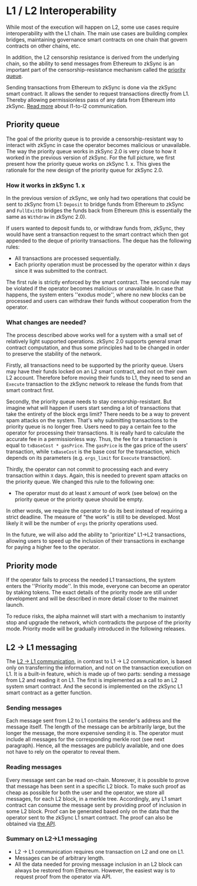 # L1 / L2 Interoperability

While most of the execution will happen on L2, some use cases require interoperability with the L1 chain. The main use cases are building complex bridges, maintaining governance smart contracts on one chain that govern contracts on other chains, etc.

In addition, the L2 censorship resistance is derived from the underlying chain, so the ability to send messages from Ethereum to zkSync is an important part of the censorship-resistance mechanism called the [priority queue](#priority-queue).

Sending transactions from Ethereum to zkSync is done via the zkSync smart contract. It allows the sender to request transactions directly from L1. Thereby allowing permissionless pass of any data from Ethereum into zkSync.
[Read more](./l1-l2.md) about l1-to-l2 communication.

## Priority queue

The goal of the priority queue is to provide a censorship-resistant way to interact with zkSync in case the operator becomes malicious or unavailable.
The way the priority queue works in zkSync 2.0 is very close to how it worked in the previous version of zkSync.
For the full picture, we first present how the priority queue works on zkSync 1. x.
This gives the rationale for the new design of the priority queue for zkSync 2.0.

### How it works in zkSync 1. x

In the previous version of zkSync, we only had two operations that could be sent to zkSync from L1:
`Deposit` to bridge funds from Ethereum to zkSync and `FullExit`to bridges the funds back from Ethereum (this is essentially the same as `Withdraw` in zkSync 2.0). 

If users wanted to deposit funds to, or withdraw funds from, zkSync, they would have sent a transaction request to the smart contract which then got appended to the deque of 
priority transactions. The deque has the following rules:

- All transactions are processed sequentially.
- Each priority operation must be processed by the operator within `X` days since it was submitted to the contract.

The first rule is strictly enforced by the smart contract. The second rule may be violated if the operator becomes malicious or unavailable. In case that happens, the system 
enters ''exodus mode'', where no new blocks can be processed and users can withdraw their funds without cooperation from the operator.

### What changes are needed?

The process described above works well for a system with a small set of relatively light supported operations. zkSync 2.0 supports general smart contract computation, 
and thus some principles had to be changed in order to preserve the stability of the network.

Firstly, all transactions need to be supported by the priority queue. Users may have their funds locked on an L2 smart contract, and not on their own L2 account. Therefore 
before moving their funds to L1, they need to send an `Execute` transaction to the zkSync network to release the funds from that smart contract first.

Secondly, the priority queue needs to stay censorship-resistant. But imagine what will happen if users start sending a lot of transactions that take the entirety of the block ergs limit? There needs to be a way to prevent spam attacks on the system. 
That's why submitting transactions to the priority queue is no longer free. 
Users need to pay a certain fee to the operator for processing their transactions. It is really hard to calculate the accurate fee in a permissionless way. 
Thus, the fee for a transaction is equal to `txBaseCost * gasPrice`. The `gasPrice` is the gas price of the users' transaction, while `txBaseCost` is the base cost for the transaction, which depends on its parameters (e.g. `ergs_limit` for `Execute` transaction).

Thirdly, the operator can not commit to processing each and every transaction within `X` days. Again, this is needed to prevent spam attacks on the priority queue. We changed this rule to the following one:

- The operator must do at least `X` amount of work (see below) on the priority queue or the priority queue should be empty.

In other words, we require the operator to do its best instead of requiring a strict deadline. The measure of "the work" is still to be developed. Most likely it will be the number of `ergs` the priority operations used.

In the future, we will also add the ability to "prioritize" L1->L2 transactions, allowing users to speed up the inclusion of their transactions in exchange for paying a higher fee to the operator.

## Priority mode

If the operator fails to process the needed L1 transactions, the system enters the ''Priority mode''. In this mode, everyone can become an operator by staking tokens. The exact details of the priority mode are still under development and will be described in more detail closer to the mainnet launch.

To reduce risks, the alpha mainnet will start with a mechanism to instantly stop and upgrade the network, which contradicts the purpose of the priority mode. Priority mode will be gradually introduced in the following releases.

## L2 -> L1 messaging

The [L2 -> L1 communication](./l2-l1.md), in contrast to L1 -> L2 communication, is based only on transferring the information, and not on the transaction execution on L1. It is a built-in feature, which is made up of two parts: sending a message from L2 and reading it on L1. The first is implemented as a call to an L2 system smart contract. And the second is implemented on the zkSync L1 smart contract as a getter function.

### Sending messages

Each message sent from L2 to L1 contains the sender's address and the message itself. The length of the message can be arbitrarily large, but the longer the message, the more expensive sending it is. The operator must include all messages for the corresponding merkle root (see next paragraph). Hence, all the messages are publicly available, and one does not have to rely on the operator to reveal them.

### Reading messages

Every message sent can be read on-chain. Moreover, it is possible to prove that message has been sent in a specific L2 block. To make such proof as cheap as possible for both the user and the operator, we store all messages, for each L2 block, in a merkle tree. Accordingly, any L1 smart contract can consume the message sent by providing proof of inclusion in some L2 block. Proof can be generated based only on the data that the operator sent to the zkSync L1 smart contract. The proof can also be obtained via [the API](../../../api/api.md#zksgetl2tol1msgproof).

### Summary on L2->L1 messaging

- L2 -> L1 communication requires one transaction on L2 and one on L1.
- Messages can be of arbitrary length.
- All the data needed for proving message inclusion in an L2 block can always be restored from Ethereum. However, the easiest way is to request proof from the operator via API.
